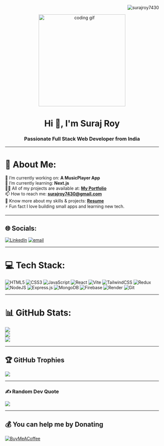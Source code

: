 <p align="end"> <img src="https://komarev.com/ghpvc/?username=surajroy7430&label=Profile%20views&color=0e75b6&style=flat" alt="surajroy7430" /> </p>

<p align="center">
  <img src="https://miro.medium.com/v2/1*yw0TnheAGN-LPneDaTlaxw.gif" alt="coding gif" width="75%" height="300" />
</p>

<h1 align="center">Hi 👋, I'm Suraj Roy</h1>
<h3 align="center">Passionate Full Stack Web Developer from India</h3>

---

# 💫 About Me:
🔭 I’m currently working on: **A MusicPlayer App**<br>
🌱 I’m currently learning: **Next.js**<br>
👨‍💻 All of my projects are available at: [**My Portfolio**](https://surajroy7430.github.io/)<br>
📫 How to reach me: **surajroy7430@gmail.com**<br>
📄  Know more about my skills & projects: [**Resume**](https://drive.google.com/file/d/15eS9qj-i6UwQn_g5Th-_Rxq1It34uM0A/view?usp=drive_link)
<br>
⚡ Fun fact I love building small apps and learning new tech.

---

## 🌐 Socials:
[![LinkedIn](https://img.shields.io/badge/LinkedIn-%230077B5.svg?logo=linkedin&logoColor=white)](https://linkedin.com/in/suraj18r) [![email](https://img.shields.io/badge/Email-D14836?logo=gmail&logoColor=white)](mailto:surajroy7430@gmail.com) 

---

# 💻 Tech Stack:
![HTML5](https://img.shields.io/badge/HTML-%23E34F26.svg?style=plastic&logo=html5&logoColor=white) ![CSS3](https://img.shields.io/badge/CSS-%231572B6.svg?style=plastic&logo=css&logoColor=white) ![JavaScript](https://img.shields.io/badge/JavaScript-%23323330.svg?style=plastic&logo=javascript&logoColor=%23F7DF1E) ![React](https://img.shields.io/badge/React-%2320232a.svg?style=plastic&logo=react&logoColor=%2361DAFB) ![Vite](https://img.shields.io/badge/Vite-%23646CFF.svg?style=plastic&logo=vite&logoColor=white) ![TailwindCSS](https://img.shields.io/badge/Tailwind%20CSS-%2338B2AC.svg?style=plastic&logo=tailwind-css&logoColor=white) ![Redux](https://img.shields.io/badge/Redux%20Toolkit-%23593d88.svg?style=plastic&logo=redux&logoColor=white) ![NodeJS](https://img.shields.io/badge/Node.js-6DA55F?style=plastic&logo=node.js&logoColor=white) ![Express.js](https://img.shields.io/badge/Express.js-%23404d59.svg?style=plastic&logo=express&logoColor=%2361DAFB) ![MongoDB](https://img.shields.io/badge/MongoDB-%234ea94b.svg?style=plastic&logo=mongodb&logoColor=white) ![Firebase](https://img.shields.io/badge/firebase-a08021?style=plastic&logo=firebase&logoColor=ffcd34) ![Render](https://img.shields.io/badge/Render-%2320232a.svg?style=plastic&logo=render&logoColor=white) ![Git](https://img.shields.io/badge/git/github-%23F05033.svg?style=plastic&logo=git&logoColor=white)

---

# 📊 GitHub Stats:
![](https://nirzak-streak-stats.vercel.app/?user=surajroy7430&theme=transparent&hide_border=true)<br/>
![](https://github-readme-stats.vercel.app/api?username=surajroy7430&hide=prs,issues&theme=transparent&hide_border=true)<br/>
![](https://github-readme-stats.vercel.app/api/top-langs/?username=surajroy7430&theme=transparent&hide_border=true&include_all_commits=false&count_private=false&layout=compact)

---

## 🏆 GitHub Trophies
![](https://github-profile-trophy.vercel.app/?username=surajroy7430&theme=transparent&no-bg=true&margin-w=4&column=4&row=1)

---

### ✍️ Random Dev Quote
![](https://quotes-github-readme.vercel.app/api?type=horizontal&theme=radical)

---

## 💰 You can help me by Donating
[![BuyMeACoffee](https://img.shields.io/badge/Buy%20Me%20a%20Coffee-ffdd00?style=for-the-badge&logo=buy-me-a-coffee&logoColor=black)](https://buymeacoffee.com/surajroy74x) 
